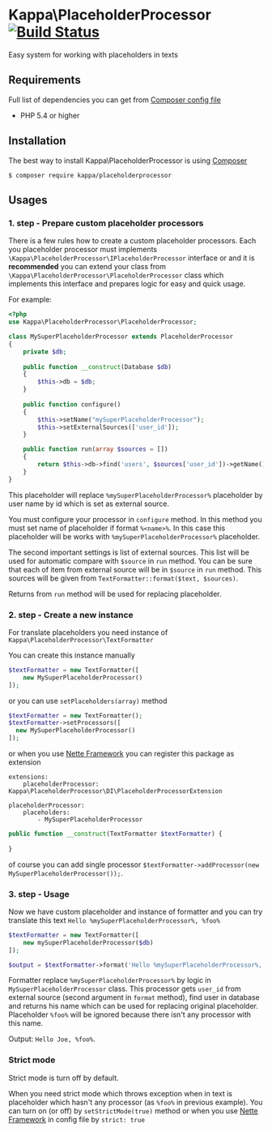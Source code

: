 # Kappa\PlaceholderProcessor [![Build Status](https://travis-ci.org/Kappa-org/PlaceholderProcessor.svg?branch=master)](https://travis-ci.org/Kappa-org/PlaceholderProcessor)

Easy system for working with placeholders in texts

## Requirements

Full list of dependencies you can get from [Composer config file](https://github.com/Kappa-org/PlaceholderProcessor/blob/master/composer.json)

* PHP 5.4 or higher

## Installation

The best way to install Kappa\PlaceholderProcessor is using [Composer](https://getcomposer.org)

```shell
$ composer require kappa/placeholderprocessor
```

## Usages

### 1. step - Prepare custom placeholder processors

There is a few rules how to create a custom placeholder processors. Each you placeholder
processor must implements `\Kappa\PlaceholderProcessor\IPlaceholderProcessor` interface or
and it is **recommended** you can extend your class from 
`\Kappa\PlaceholderProcessor\PlaceholderProcessor` class which implements this interface and 
prepares logic for easy and quick usage.

For example:

```php
<?php
use Kappa\PlaceholderProcessor\PlaceholderProcessor;

class MySuperPlaceholderProcessor extends PlaceholderProcessor
{
	private $db;
	
	public function __construct(Database $db) 
	{
	    $this->db = $db;
	}
	
	public function configure()
	{
		$this->setName("mySuperPlaceholderProcessor");
		$this->setExternalSources(['user_id']);
	}

	public function run(array $sources = [])
	{
		return $this->db->find('users', $sources['user_id'])->getName();
	}
}

```

This placeholder will replace `%mySuperPlaceholderProcessor%` placeholder by user name by id
which is set as external source.

You must configure your processor in `configure` method. In this method you must set name 
of placeholder if format `%<name>%`. In this case this placeholder will be works with
`%mySuperPlaceholderProcessor%` placeholder.

The second important settings is list of external sources. This list will be used for automatic
compare with `$source` in `run` method. You can be sure that each of item from external source
will be in `$source` in `run` method. This sources will be given from 
`TextFormatter::format($text, $sources)`.

Returns from `run` method will be used for replacing placeholder.

### 2. step - Create a new instance

For translate placeholders you need instance of `Kappa\PlaceholderProcessor\TextFormatter`

You can create this instance manually
 
```php
$textFormatter = new TextFormatter([
    new MySuperPlaceholderProcessor()
]);
```

or you can use `setPlaceholders(array)` method

```php
$textFormatter = new TextFormatter();
$textFormatter->setProcessors([
  new MySuperPlaceholderProcessor()
]);
```

or when you use [Nette Framework](https://nette.org) you can 
register this package as extension

```neon
extensions: 
    placeholderProcessor: Kappa\PlaceholderProcessor\DI\PlaceholderProcessorExtension
    
placeholderProcessor:
    placeholders:
        - MySuperPlaceholderProcessor
```

```php
public function __construct(TextFormatter $textFormatter) {
    
}
```

of course you can add single processor `$textFormatter->addProcessor(new MySuperPlaceholderProcessor());`.

### 3. step - Usage

Now we have custom placeholder and instance of formatter and you can try translate this text
`Hello %mySuperPlaceholderProcessor%, %foo%`

```php
$textFormatter = new TextFormatter([
    new mySuperPlaceholderProcessor($db)
]);

$output = $textFormatter->format('Hello %mySuperPlaceholderProcessor%, %foo%', ['user_id' => 1]);
```

Formatter replace `%mySuperPlaceholderProcessor%` by logic in `MySuperPlaceholderProcessor` class.
This processor gets `user_id` from external source (second argument in `format` method), find
user in database and returns his name which can be used for replacing original placeholder.
Placeholder `%foo%` will be ignored because there isn't any processor with this name.

Output: `Hello Joe, %foo%`.

### Strict mode

Strict mode is turn off by default.

When you need strict mode which throws exception when in text is placeholder which hasn't any
processor (as `%foo%` in previous example). You can turn on (or off) by `setStrictMode(true)` 
method or when you use [Nette Framework](https://nette.org) in config file by `strict: true`

